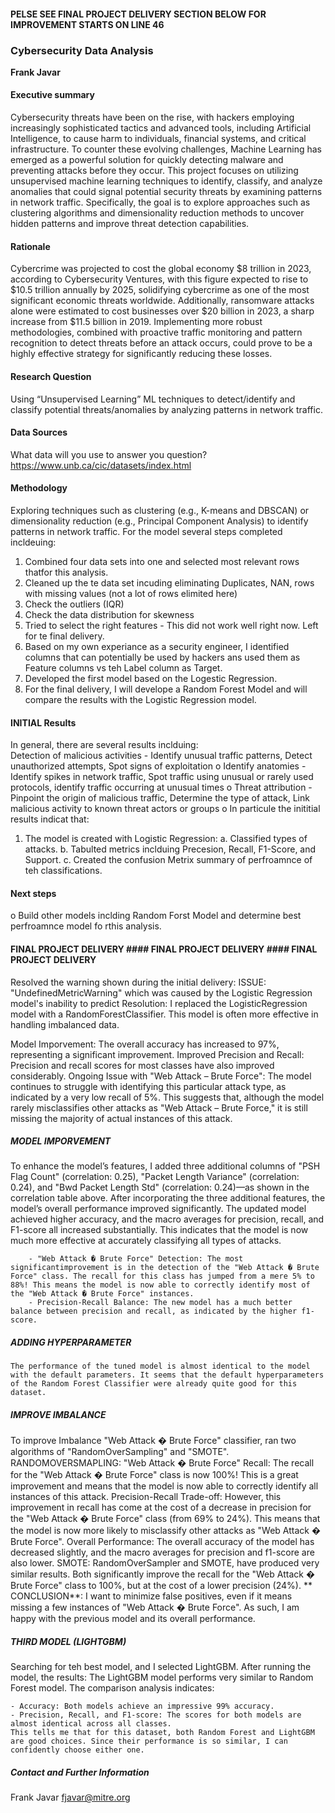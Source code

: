 #### PELSE SEE FINAL PROJECT DELIVERY SECTION BELOW FOR IMPROVEMENT STARTS ON LINE 46

### Cybersecurity Data Analysis

**Frank Javar**

#### Executive summary
Cybersecurity threats have been on the rise, with hackers employing increasingly sophisticated tactics and advanced tools, including Artificial Intelligence, to cause harm to individuals, financial systems, and critical infrastructure. To counter these evolving challenges, Machine Learning has emerged as a powerful solution for quickly detecting malware and preventing attacks before they occur. This project focuses on utilizing unsupervised machine learning techniques to identify, classify, and analyze anomalies that could signal potential security threats by examining patterns in network traffic. Specifically, the goal is to explore approaches such as clustering algorithms and dimensionality reduction methods to uncover hidden patterns and improve threat detection capabilities.  
#### Rationale
Cybercrime was projected to cost the global economy $8 trillion in 2023, according to Cybersecurity Ventures, with this figure expected to rise to $10.5 trillion annually by 2025, solidifying cybercrime as one of the most significant economic threats worldwide. Additionally, ransomware attacks alone were estimated to cost businesses over $20 billion in 2023, a sharp increase from $11.5 billion in 2019. Implementing more robust methodologies, combined with proactive traffic monitoring and pattern recognition to detect threats before an attack occurs, could prove to be a highly effective strategy for significantly reducing these losses.

#### Research Question
Using “Unsupervised Learning” ML techniques to detect/identify and classify potential threats/anomalies by analyzing patterns in network traffic. 

#### Data Sources
What data will you use to answer you question?
https://www.unb.ca/cic/datasets/index.html
#### Methodology
Exploring techniques such as clustering (e.g., K-means and DBSCAN) or dimensionality reduction (e.g., Principal Component Analysis) to identify patterns in network traffic. For the model several steps completed incldeuing:
 1. Combined four data sets into one and selected most relevant rows thatfor this analysis.
 2. Cleaned up the te data set incuding eliminating Duplicates, NAN, rows with missing values (not a lot of rows elimited here)
 3. Check the outliers (IQR)
 4. Check the data distribution for skewness
 5. Tried to select the right features - This did not work well right now. Left for te final delivery.
 6. Based on my own experiance as a security engineer, I identified columns that can potentially be used by hackers ans used them as Feature columns vs teh  Label column as Target.
 7. Developed the first model based on the Logestic Regression.
 8. For the final delivery, I will develope a Random Forest Model and will compare the results with the Logistic Regression model. 

#### INITIAL Results
In general, there are several results inclduing:  
Detection of malicious activities - Identify unusual traffic patterns, Detect unauthorized attempts, Spot signs of exploitation
o Identify anatomies - Identify spikes in network traffic, Spot traffic using unusual or rarely used protocols, identify traffic occurring at unusual times
o Threat attribution - Pinpoint the origin of malicious traffic, Determine the type of attack, Link malicious activity to known threat actors or groups
o In particule the inititial results indicat that:
 1. The model is created with Logistic Regression:
    a. Classified types of attacks.
    b. Tabulted metrics inclduing Precesion, Recall, F1-Score, and Support.
    c. Created the confusion Metrix summary of perfroamnce of teh classifications.
 


#### Next steps
o Build other models inclding Random Forst Model and determine best perfroamnce model fo rthis analysis.


#### FINAL PROJECT DELIVERY         #### FINAL PROJECT DELIVERY     #### FINAL PROJECT DELIVERY
Resolved the warning shown during the initial delivery:
    ISSUE: "UndefinedMetricWarning" which was caused by the Logistic Regression model's inability to predict
    Resolution: I replaced the LogisticRegression model with a RandomForestClassifier. This model is often more effective in handling imbalanced data.

Model Imporvement: The overall accuracy has increased to 97%, representing a significant improvement.
Improved Precision and Recall: Precision and recall scores for most classes have also improved considerably.
Ongoing Issue with "Web Attack – Brute Force": The model continues to struggle with identifying this particular attack type, as indicated by a very low recall of 5%. This suggests that, although the model rarely misclassifies other attacks as "Web Attack – Brute Force," it is still missing the majority of actual instances of this attack.

##### MODEL IMPORVEMENT
To enhance the model’s features, I added three additional columns of "PSH Flag Count" (correlation: 0.25), "Packet Length Variance" (correlation: 0.24), and "Bwd Packet Length Std" (correlation: 0.24)—as shown in the correlation table above.
    After incorporating the three additional features, the model’s overall performance improved significantly. The updated model achieved higher accuracy, and the macro averages for precision, recall, and F1-score all increased substantially. This indicates that the model is now much more effective at accurately classifying all types of attacks.

        - "Web Attack � Brute Force" Detection: The most significantimprovement is in the detection of the "Web Attack � Brute Force" class. The recall for this class has jumped from a mere 5% to 88%! This means the model is now able to correctly identify most of the "Web Attack � Brute Force" instances.
        - Precision-Recall Balance: The new model has a much better balance between precision and recall, as indicated by the higher f1-score.

##### ADDING HYPERPARAMETER
    The performance of the tuned model is almost identical to the model with the default parameters. It seems that the default hyperparameters of the Random Forest Classifier were already quite good for this dataset.

##### IMPROVE IMBALANCE
To improve Imbalance "Web Attack � Brute Force" classifier, ran two algorithms of "RandomOverSampling" and "SMOTE".
    RANDOMOVERSMAPLING:
        "Web Attack � Brute Force" Recall: The recall for the "Web Attack � Brute Force" class is now 100%! This is a great improvement and means that the model is now able to correctly identify all instances of this attack.
        Precision-Recall Trade-off: However, this improvement in recall has come at the cost of a decrease in precision for the "Web Attack � Brute Force" class (from 69% to 24%). This means that the model is now more likely to misclassify other attacks as "Web Attack � Brute Force".
        Overall Performance: The overall accuracy of the model has decreased slightly, and the macro averages for precision and f1-score are also lower.
    SMOTE:
        RandomOverSampler and SMOTE, have produced very similar results. Both significantly improve the recall for the "Web Attack � Brute Force" class to 100%, but at the cost of a lower precision (24%).
    ** CONCLUSION**:
        I want to minimize false positives, even if it means missing a few instances of "Web Attack � Brute Force". As such, I am happy with the previous model and its overall performance.

##### THIRD MODEL (LIGHTGBM)
Searching for teh best model, and I selected LightGBM. After running the model, the results:
    The LightGBM model performs very similar to Random Forest model. The comparison analysis indicates:

    - Accuracy: Both models achieve an impressive 99% accuracy.
    - Precision, Recall, and F1-score: The scores for both models are almost identical across all classes.
    This tells me that for this dataset, both Random Forest and LightGBM are good choices. Since their performance is so similar, I can confidently choose either one.

##### Contact and Further Information
Frank Javar
fjavar@mitre.org